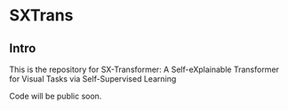 # SXTrans
## Intro ##

This is the repository for SX-Transformer: A Self-eXplainable Transformer for Visual Tasks via Self-Supervised Learning

Code will be public soon.
